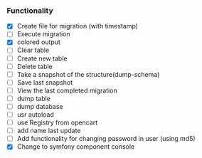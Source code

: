 ### Functionality

- [X] Create file for migration (with timestamp)
- [ ] Execute migration
- [X] colored output
- [ ] Clear table
- [ ] Create new table
- [ ] Delete table
- [ ] Take a snapshot of the structure(dump-schema)
- [ ] Save last snapshot
- [ ] View the last completed migration
- [ ] dump table
- [ ] dump database
- [ ] usr autoload
- [ ] use Registry from opencart
- [ ] add name last update 
- [ ] Add functionality for changing password in user (using md5)
- [X] Change to symfony component console
